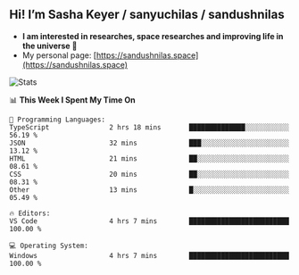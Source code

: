 ## Hi! I’m Sasha Keyer / sanyuchilas / sandushnilas

- **I am interested in researches, space researches and improving life in the universe 🌠**  
- My personal page: [https://sandushnilas.space](https://sandushnilas.space)

![Stats](https://github-readme-stats.vercel.app/api?username=sanyuchilas&show_icons=true&theme=react&hide=issues&count_private=true&layout=compact)

<!--START_SECTION:waka-->
📊 **This Week I Spent My Time On** 

```text
💬 Programming Languages: 
TypeScript               2 hrs 18 mins       ██████████████░░░░░░░░░░░   56.19 % 
JSON                     32 mins             ███░░░░░░░░░░░░░░░░░░░░░░   13.12 % 
HTML                     21 mins             ██░░░░░░░░░░░░░░░░░░░░░░░   08.61 % 
CSS                      20 mins             ██░░░░░░░░░░░░░░░░░░░░░░░   08.31 % 
Other                    13 mins             █░░░░░░░░░░░░░░░░░░░░░░░░   05.49 % 

🔥 Editors: 
VS Code                  4 hrs 7 mins        █████████████████████████   100.00 % 

💻 Operating System: 
Windows                  4 hrs 7 mins        █████████████████████████   100.00 % 
```


<!--END_SECTION:waka-->
